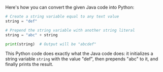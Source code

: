  Here's how you can convert the given Java code into Python:

```python
# Create a string variable equal to any text value
string = "def"

# Prepend the string variable with another string literal
string = "abc" + string

print(string)  # Output will be "abcdef"
```

This Python code does exactly what the Java code does: it initializes a string variable `string` with the value "def", then prepends "abc" to it, and finally prints the result.
